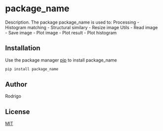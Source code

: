 # package_name

Description. 
The package package_name is used to:
	Processing
		- Histogram matching 
		- Structural similary
		- Resize image
	Utils
		- Read image
		- Save image
		- Plot image
		- Plot result
		- Plot histogram

## Installation

Use the package manager [pip](https://pip.pypa.io/en/stable/) to install package_name

```bash
pip install package_name
```

## Author
Rodrigo

## License
[MIT](https://choosealicense.com/licenses/mit/)
